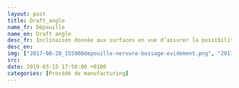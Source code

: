```yaml
---
layout: post
title: Draft_angle
name_fr: Dépouille
name_en: Draft angle
desc_fr: Inclinaison donnée aux surfaces en vue d’assurer la possibilité ou l’aisance du démoulage.
desc_en: 
img: ["2017-08-28_155900depouille-nervure-bossage-evidement.png", "2017-08-28_155308depouille-bossage-douille.png"]
src: 
date: 2019-03-15 17:58:00 +0100
categories: [Procédé de manufacturing]
---
```


